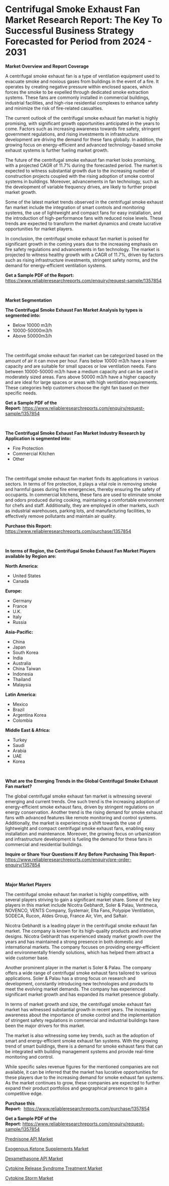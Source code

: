 <p><h1>Centrifugal Smoke Exhaust Fan Market Research Report: The Key To Successful Business Strategy Forecasted for Period from 2024 - 2031</h1></p><p><strong>Market Overview and Report Coverage</strong></p>
<p><p>A centrifugal smoke exhaust fan is a type of ventilation equipment used to evacuate smoke and noxious gases from buildings in the event of a fire. It operates by creating negative pressure within enclosed spaces, which forces the smoke to be expelled through dedicated smoke extraction systems. These fans are commonly installed in commercial buildings, industrial facilities, and high-rise residential complexes to enhance safety and minimize the risk of fire-related casualties.</p><p>The current outlook of the centrifugal smoke exhaust fan market is highly promising, with significant growth opportunities anticipated in the years to come. Factors such as increasing awareness towards fire safety, stringent government regulations, and rising investments in infrastructure development are driving the demand for these fans globally. In addition, the growing focus on energy-efficient and advanced technology-based smoke exhaust systems is further fueling market growth.</p><p>The future of the centrifugal smoke exhaust fan market looks promising, with a projected CAGR of 11.7% during the forecasted period. The market is expected to witness substantial growth due to the increasing number of construction projects coupled with the rising adoption of smoke control systems in buildings. Moreover, advancements in fan technology, such as the development of variable frequency drives, are likely to further propel market growth.</p><p>Some of the latest market trends observed in the centrifugal smoke exhaust fan market include the integration of smart controls and monitoring systems, the use of lightweight and compact fans for easy installation, and the introduction of high-performance fans with reduced noise levels. These trends are expected to transform the market dynamics and create lucrative opportunities for market players.</p><p>In conclusion, the centrifugal smoke exhaust fan market is poised for significant growth in the coming years due to the increasing emphasis on fire safety regulations and advancements in fan technology. The market is projected to witness healthy growth with a CAGR of 11.7%, driven by factors such as rising infrastructure investments, stringent safety norms, and the demand for energy-efficient ventilation systems.</p></p>
<p><strong>Get a Sample PDF of the Report:</strong> <a href="https://www.reliableresearchreports.com/enquiry/request-sample/1357854">https://www.reliableresearchreports.com/enquiry/request-sample/1357854</a></p>
<p>&nbsp;</p>
<p><strong>Market Segmentation</strong></p>
<p><strong>The Centrifugal Smoke Exhaust Fan Market Analysis by types is segmented into:</strong></p>
<p><ul><li>Below 10000 m3/h</li><li>10000-50000m3/h</li><li>Above 50000m3/h</li></ul></p>
<p>&nbsp;</p>
<p><p>The centrifugal smoke exhaust fan market can be categorized based on the amount of air it can move per hour. Fans below 10000 m3/h have a lower capacity and are suitable for small spaces or low ventilation needs. Fans between 10000-50000 m3/h have a medium capacity and can be used in moderately sized areas. Fans above 50000 m3/h have a higher capacity and are ideal for large spaces or areas with high ventilation requirements. These categories help customers choose the right fan based on their specific needs.</p></p>
<p><strong>Get a Sample PDF of the Report:</strong>&nbsp;<a href="https://www.reliableresearchreports.com/enquiry/request-sample/1357854">https://www.reliableresearchreports.com/enquiry/request-sample/1357854</a></p>
<p>&nbsp;</p>
<p><strong>The Centrifugal Smoke Exhaust Fan Market Industry Research by Application is segmented into:</strong></p>
<p><ul><li>Fire Protection</li><li>Commercial Kitchen</li><li>Other</li></ul></p>
<p>&nbsp;</p>
<p><p>The centrifugal smoke exhaust fan market finds its applications in various sectors. In terms of fire protection, it plays a vital role in removing smoke and harmful gases during fire emergencies, thereby ensuring the safety of occupants. In commercial kitchens, these fans are used to eliminate smoke and odors produced during cooking, maintaining a comfortable environment for chefs and staff. Additionally, they are employed in other markets, such as industrial warehouses, parking lots, and manufacturing facilities, to effectively remove pollutants and maintain air quality.</p></p>
<p><strong>Purchase this Report:</strong>&nbsp; <a href="https://www.reliableresearchreports.com/purchase/1357854">https://www.reliableresearchreports.com/purchase/1357854</a></p>
<p>&nbsp;</p>
<p><strong>In terms of Region, the Centrifugal Smoke Exhaust Fan Market Players available by Region are:</strong></p>
<p>
    <p> <strong> North America: </strong>
        <ul>
            <li>United States</li>
            <li>Canada</li>
        </ul>
        </p> 
    <p> <strong> Europe: </strong>
        <ul>
            <li>Germany</li>
            <li>France</li>
            <li>U.K.</li>
            <li>Italy</li>
            <li>Russia</li>
        </ul>
        </p> 
    <p> <strong> Asia-Pacific: </strong>
        <ul>
            <li>China</li>
            <li>Japan</li>
            <li>South Korea</li>
            <li>India</li>
            <li>Australia</li>
            <li>China Taiwan</li>
            <li>Indonesia</li>
            <li>Thailand</li>
            <li>Malaysia</li>
        </ul>
        </p> 
    <p> <strong> Latin America: </strong>
        <ul>
            <li>Mexico</li>
            <li>Brazil</li>
            <li>Argentina Korea</li>
            <li>Colombia</li>
        </ul>
        </p> 
    <p> <strong> Middle East & Africa: </strong>
        <ul>
            <li>Turkey</li>
            <li>Saudi</li>
            <li>Arabia</li>
            <li>UAE</li>
            <li>Korea</li>
        </ul>
    </p>
    </p>
<p>&nbsp;</p>
<p><strong>What are the Emerging Trends in the Global Centrifugal Smoke Exhaust Fan market?</strong></p>
<p><p>The global centrifugal smoke exhaust fan market is witnessing several emerging and current trends. One such trend is the increasing adoption of energy-efficient smoke exhaust fans, driven by stringent regulations on energy conservation. Another trend is the rising demand for smoke exhaust fans with advanced features like remote monitoring and control systems. Additionally, the market is experiencing a shift towards the use of lightweight and compact centrifugal smoke exhaust fans, enabling easy installation and maintenance. Moreover, the growing focus on urbanization and infrastructure development is fueling the demand for these fans in commercial and residential buildings.</p></p>
<p><strong>Inquire or Share Your Questions If Any Before Purchasing This Report</strong>- <a href="https://www.reliableresearchreports.com/enquiry/pre-order-enquiry/1357854">https://www.reliableresearchreports.com/enquiry/pre-order-enquiry/1357854</a></p>
<p>&nbsp;</p>
<p><strong>Major Market Players</strong></p>
<p><p>The centrifugal smoke exhaust fan market is highly competitive, with several players striving to gain a significant market share. Some of the key players in this market include Nicotra Gebhardt, Soler & Palau, Ventmeca, NOVENCO, VENTS Company, Systemair, Elta Fans, Polypipe Ventilation, SODECA, Rucon, Aldes Group, France Air, Vim, and Saftair.</p><p>Nicotra Gebhardt is a leading player in the centrifugal smoke exhaust fan market. The company is known for its high-quality products and innovative designs. Nicotra Gebhardt has experienced steady market growth over the years and has maintained a strong presence in both domestic and international markets. The company focuses on providing energy-efficient and environmentally friendly solutions, which has helped them attract a wide customer base.</p><p>Another prominent player in the market is Soler & Palau. The company offers a wide range of centrifugal smoke exhaust fans tailored to various applications. Soler & Palau has a strong focus on research and development, constantly introducing new technologies and products to meet the evolving market demands. The company has experienced significant market growth and has expanded its market presence globally.</p><p>In terms of market growth and size, the centrifugal smoke exhaust fan market has witnessed substantial growth in recent years. The increasing awareness about the importance of smoke control and the implementation of stringent safety regulations in commercial and industrial buildings have been the major drivers for this market.</p><p>The market is also witnessing some key trends, such as the adoption of smart and energy-efficient smoke exhaust fan systems. With the growing trend of smart buildings, there is a demand for smoke exhaust fans that can be integrated with building management systems and provide real-time monitoring and control.</p><p>While specific sales revenue figures for the mentioned companies are not available, it can be inferred that the market has lucrative opportunities for these players due to the increasing demand for smoke exhaust fan systems. As the market continues to grow, these companies are expected to further expand their product portfolios and geographical presence to gain a competitive edge.</p></p>
<p><strong>Purchase this Report:</strong>&nbsp;&nbsp;<a href="https://www.reliableresearchreports.com/purchase/1357854">https://www.reliableresearchreports.com/purchase/1357854</a></p>
<p></p>
<p><strong>Get a Sample PDF of the Report:</strong>&nbsp;<a href="https://www.reliableresearchreports.com/enquiry/request-sample/1357854">https://www.reliableresearchreports.com/enquiry/request-sample/1357854</a></p>
<p><p><a href="https://medium.com/@kathyfisher51/prednisone-api-market-trends-and-market-analysis-forecasted-for-period-2023-2030-cd19d6ff84ec">Prednisone API Market</a></p><p><a href="https://medium.com/@kathyfisher51/exogenous-ketone-supplements-market-size-reveals-the-best-marketing-channels-in-global-industry-7470852f15ed">Exogenous Ketone Supplements Market</a></p><p><a href="https://medium.com/@kathyfisher51/dexamethasone-api-market-furnishes-information-on-market-share-market-trends-and-market-growth-4e0f147897be">Dexamethasone API Market</a></p><p><a href="https://medium.com/@kathyfisher51/cytokine-release-syndrome-treatment-market-the-key-to-successful-business-strategy-forecast-till-e5e9c2255ddf">Cytokine Release Syndrome Treatment Market</a></p><p><a href="https://medium.com/@kathyfisher51/cytokine-storm-market-size-reveals-the-best-marketing-channels-in-global-industry-b576c00c0e47">Cytokine Storm Market</a></p></p>